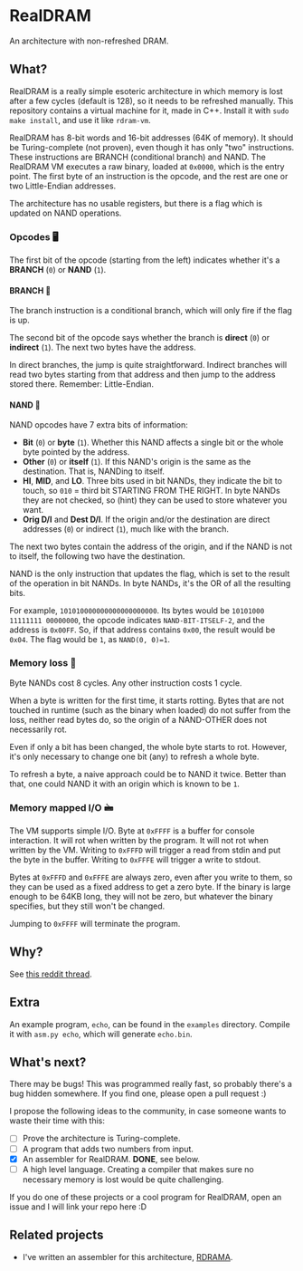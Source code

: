 # RealDRAM
An architecture with non-refreshed DRAM.

## What?
RealDRAM is a really simple esoteric architecture in which memory is lost after a few cycles (default is 128), so it needs to be refreshed manually. This repository contains a virtual machine for it, made in C++. Install it with `sudo make install`, and use it like `rdram-vm`.

RealDRAM has 8-bit words and 16-bit addresses (64K of memory). It should be Turing-complete (not proven), even though it has only "two" instructions. These instructions are BRANCH (conditional branch) and NAND. The RealDRAM VM executes a raw binary, loaded at `0x0000`, which is the entry point. The first byte of an instruction is the opcode, and the rest are one or two Little-Endian addresses.

The architecture has no usable registers, but there is a flag which is updated on NAND operations.

### Opcodes 🖥️
The first bit of the opcode (starting from the left) indicates whether it's a **BRANCH** (`0`) or **NAND** (`1`).

#### BRANCH 🐸
The branch instruction is a conditional branch, which will only fire if the flag is up.

The second bit of the opcode says whether the branch is **direct** (`0`) or **indirect** (`1`). The next two bytes have the address.

In direct branches, the jump is quite straightforward. Indirect branches will read two bytes starting from that address and then jump to the address stored there. Remember: Little-Endian.

#### NAND 🔣
NAND opcodes have 7 extra bits of information:
* **Bit** (`0`) or **byte** (`1`). Whether this NAND affects a single bit or the whole byte pointed by the address.
* **Other** (`0`) or **itself** (`1`). If this NAND's origin is the same as the destination. That is, NANDing to itself.
* **HI**, **MID**, and **LO**. Three bits used in bit NANDs, they indicate the bit to touch, so `010` = third bit STARTING FROM THE RIGHT. In byte NANDs they are not checked, so (hint) they can be used to store whatever you want.
* **Orig D/I** and **Dest D/I**. If the origin and/or the destination are direct addresses (`0`) or indirect (`1`), much like with the branch.

The next two bytes contain the address of the origin, and if the NAND is not to itself, the following two have the destination.

NAND is the only instruction that updates the flag, which is set to the result of the operation in bit NANDs. In byte NANDs, it's the OR of all the resulting bits.

For example, `101010000000000000000000`. Its bytes would be `10101000 11111111 00000000`, the opcode indicates `NAND-BIT-ITSELF-2`, and the address is `0x00FF`. So, if that address contains `0x00`, the result would be `0x04`. The flag would be `1`, as `NAND(0, 0)=1`.

### Memory loss 🧠
Byte NANDs cost 8 cycles. Any other instruction costs 1 cycle.

When a byte is written for the first time, it starts rotting. Bytes that are not touched in runtime (such as the binary when loaded) do not suffer from the loss, neither read bytes do, so the origin of a NAND-OTHER does not necessarily rot.

Even if only a bit has been changed, the whole byte starts to rot. However, it's only necessary to change one bit (any) to refresh a whole byte.

To refresh a byte, a naive approach could be to NAND it twice. Better than that, one could NAND it with an origin which is known to be `1`.

### Memory mapped I/O 🖮
The VM supports simple I/O.
Byte at `0xFFFF` is a buffer for console interaction. It will rot when written by the program. It will not rot when written by the VM. Writing to `0xFFFD` will trigger a read from stdin and put the byte in the buffer. Writing to `0xFFFE` will trigger a write to stdout.

Bytes at `0xFFFD` and `0xFFFE` are always zero, even after you write to them, so they can be used as a fixed address to get a zero byte. If the binary is large enough to be 64KB long, they will not be zero, but whatever the binary specifies, but they still won't be changed.

Jumping to `0xFFFF` will terminate the program.

## Why?
See [this reddit thread](https://www.reddit.com/r/badcode/comments/hstq8j/found_this_answer_on_stackoverflow_pretty_sure/fyfndqi?utm_source=share&utm_medium=web2x).

## Extra
An example program, `echo`, can be found in the `examples` directory. Compile it with `asm.py echo`, which will generate `echo.bin`.

## What's next?
There may be bugs! This was programmed really fast, so probably there's a bug hidden somewhere. If you find one, please open a pull request :)

I propose the following ideas to the community, in case someone wants to waste their time with this:
- [ ] Prove the architecture is Turing-complete.
- [ ] A program that adds two numbers from input.
- [x] An assembler for RealDRAM. **DONE**, see below.
- [ ] A high level language. Creating a compiler that makes sure no necessary memory is lost would be quite challenging.

If you do one of these projects or a cool program for RealDRAM, open an issue and I will link your repo here :D

## Related projects
* I've written an assembler for this architecture, [RDRAMA](https://github.com/jlxip/RDRAMA).

